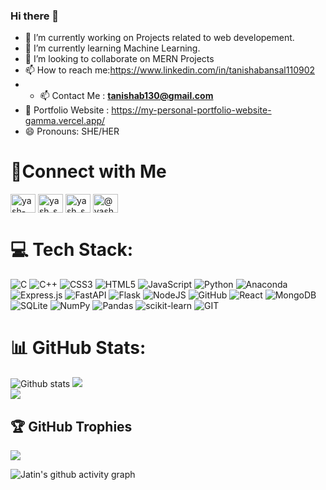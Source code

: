 ### Hi there 👋

- 🔭 I’m currently working on Projects related to web developement.
- 🌱 I’m currently learning Machine Learning.
- 👯 I’m looking to collaborate on MERN Projects
- 📫 How to reach me:https://www.linkedin.com/in/tanishabansal110902
- - 📫 Contact Me :  **tanishab130@gmail.com**
- 🤪 Portfolio Website : https://my-personal-portfolio-website-gamma.vercel.app/
- 😄 Pronouns: SHE/HER

<h1>🫥Connect with Me</h1>

<p align="left">
<a href="https://www.linkedin.com/in/tanishabansal110902" target="blank"><img align="center" src="https://raw.githubusercontent.com/rahuldkjain/github-profile-readme-generator/master/src/images/icons/Social/linked-in-alt.svg" alt="yash-sajwan-80902b17b" height="30" width="40" /></a>
<a href="https://www.codechef.com/users/btanisha11" target="blank"><img align="center" src="https://cdn.jsdelivr.net/npm/simple-icons@3.1.0/icons/codechef.svg" alt="yash_sajwan" height="30" width="40" /></a>
<a href="https://www.leetcode.com/TANISHA_BANSAL" target="blank"><img align="center" src="https://raw.githubusercontent.com/rahuldkjain/github-profile-readme-generator/master/src/images/icons/Social/leet-code.svg" alt="yash_sajwan" height="30" width="40" /></a>
<a href="https://twitter.com/@Tanishab1192" target="blank"><img align="center" src="https://raw.githubusercontent.com/rahuldkjain/github-profile-readme-generator/master/src/images/icons/Social/twitter.svg" alt="@yashsajwan5" height="30" width="40" /></a>
</p>

# 💻 Tech Stack:

![C](https://img.shields.io/badge/c-%2300599C.svg?style=for-the-badge&logo=c&logoColor=white) ![C++](https://img.shields.io/badge/c++-%2300599C.svg?style=for-the-badge&logo=c%2B%2B&logoColor=white) ![CSS3](https://img.shields.io/badge/css3-%231572B6.svg?style=for-the-badge&logo=css3&logoColor=white) ![HTML5](https://img.shields.io/badge/html5-%23E34F26.svg?style=for-the-badge&logo=html5&logoColor=white) ![JavaScript](https://img.shields.io/badge/javascript-%23323330.svg?style=for-the-badge&logo=javascript&logoColor=%23F7DF1E) ![Python](https://img.shields.io/badge/python-3670A0?style=for-the-badge&logo=python&logoColor=ffdd54) ![Anaconda](https://img.shields.io/badge/Anaconda-%2344A833.svg?style=for-the-badge&logo=anaconda&logoColor=white) ![Express.js](https://img.shields.io/badge/express.js-%23404d59.svg?style=for-the-badge&logo=express&logoColor=%2361DAFB) ![FastAPI](https://img.shields.io/badge/FastAPI-005571?style=for-the-badge&logo=fastapi) ![Flask](https://img.shields.io/badge/flask-%23000.svg?style=for-the-badge&logo=flask&logoColor=white) ![NodeJS](https://img.shields.io/badge/node.js-6DA55F?style=for-the-badge&logo=node.js&logoColor=white) ![GitHub](https://img.shields.io/badge/GitHub-%23121011.svg?style=for-the-badge&logo=github&logoColor=white) ![React](https://img.shields.io/badge/react-%2320232a.svg?style=for-the-badge&logo=react&logoColor=%2361DAFB) ![MongoDB](https://img.shields.io/badge/MongoDB-%234ea94b.svg?style=for-the-badge&logo=mongodb&logoColor=white) ![SQLite](https://img.shields.io/badge/sqlite-%2307405e.svg?style=for-the-badge&logo=sqlite&logoColor=white)   ![NumPy](https://img.shields.io/badge/numpy-%23013243.svg?style=for-the-badge&logo=numpy&logoColor=white) ![Pandas](https://img.shields.io/badge/pandas-%23150458.svg?style=for-the-badge&logo=pandas&logoColor=white)  ![scikit-learn](https://img.shields.io/badge/scikit--learn-%23F7931E.svg?style=for-the-badge&logo=scikit-learn&logoColor=white) ![GIT](https://img.shields.io/badge/Git-fc6d26?style=for-the-badge&logo=git&logoColor=white)



# 📊 GitHub Stats:

![Github stats](https://github-readme-stats.vercel.app/api?username=BTANISHA11&count_private=true&show_icons=true&theme=radical)
![](https://github-readme-streak-stats.herokuapp.com/?user=BTANISHA11&theme=dark&hide_border=false)<br/>
![](https://github-readme-stats.vercel.app/api/top-langs/?username=BTANISHA11&theme=dark&hide_border=false&include_all_commits=true&count_private=true&layout=compact)

## 🏆 GitHub Trophies

![](https://github-profile-trophy.vercel.app/?username=BTANISHA11&theme=radical&no-frame=false&no-bg=false&margin-w=4)

![Jatin's github activity graph](https://github-readme-activity-graph.vercel.app/graph?username=BTANISHA11&theme=merko)
